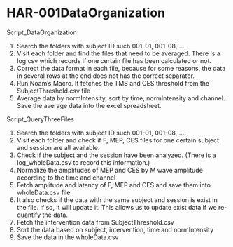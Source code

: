 # HAR-001DataOrganization
Script_DataOrganization  
1.	Search the folders with subject ID such 001-01, 001-08, ….  
2.	Visit each folder and find the files that need to be averaged. There is a log.csv which records if one certain file has been calculated or not.  
3.	Correct the data format in each file, because for some reasons, the data in several rows at the end does not has the correct separator.   
4.	Run Noam’s Macro. It fetches the TMS and CES threshold from the SubjectThreshold.csv file  
5.	Average data by normIntensity, sort by time, normIntensity and channel. Save the average data into the excel spreadsheet.  
  
Script_QueryThreeFiles  
1.	Search the folders with subject ID such 001-01, 001-08, ….  
2.	Visit each folder and check if F, MEP, CES files for one certain subject and session are all available.  
3.	Check if the subject and the session have been analyzed. (There is a log_wholeData.csv to record this information.)  
4.	Normalize the amplitudes of MEP and CES by M wave amplitude according to the time and channel  
5.	Fetch amplitude and latency of F, MEP and CES and save them into wholeData.csv file  
6.	It also checks if the data with the same subject and session is exist in the file. If so, it will update it. This allows us to update exist data if we re-quantify the data.  
7.	Fetch the intervention data from SubjectThreshold.csv  
8.	Sort the data based on subject, intervention, time and normIntensity  
9.	Save the data in the wholeData.csv  
